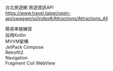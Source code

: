 台北旅遊網 旅遊資訊API  
https://www.travel.taipei/open-api/swagger/ui/index#/Attractions/Attractions_All

簡易串接練習  
採用Kotlin  
MVVM架構  
JetPack Compose  
Retrofit2  
Navigation  
Fragment 
Coil 
WebView  
